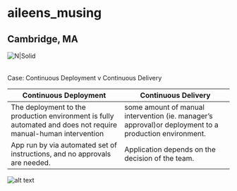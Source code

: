 # aileens_musing

## Cambridge, MA

![N|Solid](https://ca.slack-edge.com/T0495HV8H-U01AM69UW3E-ae635702c574-72)

###### 
Case: Continuous Deployment v Continuous Delivery

| Continuous Deployment | 	Continuous Delivery|
| -------- | ------- |
|The deployment to the production environment is fully automated and does not require manual-human intervention| some amount of manual intervention (ie. manager’s approval)or deployment to a production environment.|
| App run by via automated set of instructions, and no approvals are needed.|	Application depends on the decision of the team.|


![alt text](https://s3.ap-south-1.amazonaws.com/myinterviewtrainer-domestic/public_assets/assets/000/000/085/original/Difference_between_Continuous_Deployment_and_Continuous_Delivery.jpg?1614932203)
